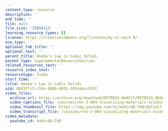 ```yaml
---
content_type: resource
description: ''
end_time: ''
file: null
file_size: '15850113'
learning_resource_types: []
license: https://creativecommons.org/licenses/by-nc-sa/4.0/
ocw_type: ''
optional_tab_title: ''
optional_text: ''
parent_title: Hooke's Law in Cubic Solids
parent_type: SupplementalResourceSection
related_resources_text: ''
resource_index_text: ''
resourcetype: Video
start_time: ''
title: Hooke's Law in Cubic Solids
uid: 80d3ffc3-c55e-8b0b-8931-195cebac5592
video_files:
  archive_url: https://archive.org/download/MITRES3-004F17/MITRES3_004F17_2012_anon3_300k.mp4
  video_captions_file: /courses/res-3-004-visualizing-materials-science-fall-2017/4249bb88c528579ab10d31f083171e4f_koHirQQ-Td0.vtt
  video_thumbnail_file: https://img.youtube.com/vi/koHirQQ-Td0/default.jpg
  video_transcript_file: /courses/res-3-004-visualizing-materials-science-fall-2017/aadef3f8f4739039054f43bf2fed0488_koHirQQ-Td0.pdf
video_metadata:
  youtube_id: koHirQQ-Td0
---
```

